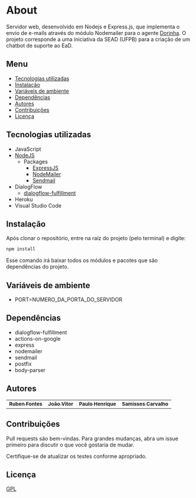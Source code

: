 
# About

Servidor web, desenvolvido em Nodejs e Express.js, que implementa o envio de e-mails através do módulo Nodemailer para o agente <a href="https://t.me/dorinhasead_bot">Dorinha</a>. O projeto corresponde a uma iniciativa da SEAD (UFPB) para a criação de um chatbot de suporte ao EaD.

## Menu #

- [Tecnologias utilizadas](#tecnologias-utilizadas)
- [Instalação](#instalação)
- [Variáveis de ambiente](#variáveis-de-ambiente)
- [Dependências](#dependências)
- [Autores](#autores)
- [Contribuições](#contribuições)
- [Licença](#licença)

## Tecnologias utilizadas #
- JavaScript
- [NodeJS](https://nodejs.org)
    - Packages
        - [ExpressJS](https://expressjs.com)
        - [NodeMailer](https://nodemailer.com/about/)
        - [Sendmail](https://www.npmjs.com/package/sendmail)
- DialogFlow
    - [dialogflow-fulfillment](https://www.npmjs.com/package/dialogflow-fulfillment)
- Heroku
- Visual Studio Code

## Instalação #
Após clonar o repositório, entre na raíz do projeto (pelo terminal) e digite:

```bash
npm install
```

Esse comando irá baixar todos os módulos e pacotes que são dependências do projeto.

## Variáveis de ambiente # 
- PORT=NUMERO_DA_PORTA_DO_SERVIDOR

## Dependências #
- dialogflow-fulfillment
- actions-on-google <opcional>
- express
- nodemailer
- sendmail
- postfix <opcional>
- body-parser

## Autores #

<table>
  <tr>
    <td align="center">
      <a href="https://github.com/RubenFontes">
        <sub>
          <b>Ruben Fontes</b>
        </sub>
      </a>
    <td align="center">
      <a href="https://github.com/joanex01">
        <sub>
          <b>João Vitor</b>
        </sub>
      </a>
    <td align="center">
      <a href="https://paulohsms.com">
        <sub>
          <b>Paulo Henrique</b>
        </sub>
      </a>
    <td align="center">
      <a href="https://t.me/Samiss_rs">
        <sub>
          <b>Samisses Carvalho</b>
        </sub>
      </a>
  </tr>
</table>

## Contribuições #
Pull requests são bem-vindas. Para grandes mudanças, abra um issue primeiro para discutir o que você gostaria de mudar.

Certifique-se de atualizar os testes conforme apropriado.

## Licença #
[GPL](https://choosealicense.com/licenses/gpl-3.0/)
